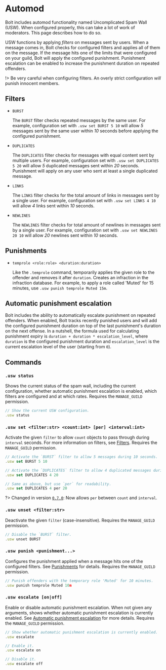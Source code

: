 # Automod
Bolt includes automod functionality named Uncomplicated Spam Wall (USW).
When configured properly, this can take a lot of work of moderators. This page describes how to do so.

USW functions by applying *filters* on messages sent by users.
When a message comes in, Bolt checks for configured filters and applies all of them on the message.
If the message hits one of the limits that were configured on your guild, Bolt will apply the configured punishment.
Punishment escalation can be enabled to increase the punishment duration on repeated offenders.

!> Be very careful when configuring filters.
An overly strict configuration *will* punish innocent members.


## Filters
- `BURST`

  The `BURST` filter checks repeated messages by the same user.
  For example, configuration set with `.usw set BURST 5 10` will allow
  *5* messages sent by the same user within *10* seconds before applying
  the configured punishment.

- `DUPLICATES`

  The `DUPLICATES` filter checks for messages with equal content
  sent by multiple users. For example, configuration set with
  `.usw set DUPLICATES 5 20` will allow *5* duplicated messages sent
  within *20* seconds. Punishment will apply on any user who
  sent at least a single duplicated message.

- `LINKS`

  The `LINKS` filter checks for the total amount of links in messages
  sent by a single user. For example, configuration set with
  `.usw set LINKS 4 10` will allow *4* links sent within *10* seconds.

- `NEWLINES`

  The `NEWLINES` filter checks for total amount of newlines in messages
  sent by a single user. For example, configuration set with
  `.usw set NEWLINES 20 10` will allow *20* newlines sent within *10* seconds.


## Punishments
- `temprole <role:role> <duration:duration>`

  Like the `.temprole` command, temporarily applies the given role to the offender
  and removes it after `duration`. Creates an infraction in the infraction database.
  For example, to apply a role called 'Muted' for 15 minutes, use `.usw punish temprole Muted 15m`.


## Automatic punishment escalation
Bolt includes the ability to automatically escalate punishment on repeated offenders.
When enabled, Bolt tracks recently punished users and will add the configured punishment duration
on top of the last punishment's duration on the next offense. In a nutshell, the formula used
for calculating punishment expiry is `duration + duration * escalation_level`, where `duration`
is the configured punishment duration and `escalation_level` is the current escalation level
of the user (starting from `0`).


## Commands
### `.usw status`
Shows the current status of the spam wall, including the current configuration,
whether automatic punishment escalation is enabled,
which filters are configured and at which rates.
Requires the `MANAGE_GUILD` permission.
```js
// Show the current USW configuration.
.usw status
```


### `.usw set <filter:str> <count:int> [per] <interval:int>`
Activate the given `filter` to allow `count` objects to pass through during `interval` seconds.
For more information on filters, see [Filters](#filters).
Requires the `MANAGE_GUILD` permission.
```js
// Activate the `BURST` filter to allow 5 messages during 10 seconds.
.usw set BURST 5 10

// Activate the `DUPLICATES` filter to allow 4 duplicated messages during 20 seconds.
.usw set DUPLICATES 4 20

// Same as above, but use `per` for readability.
.usw set DUPLICATES 4 per 20
```

?> Changed in version [`0.7.0`](docs/changelog#v070): Now allows `per` between `count` and `interval`.


### `.usw unset <filter:str>`
Deactivate the given `filter` (case-insensitive).
Requires the `MANAGE_GUILD` permission.
```js
// Disable the `BURST` filter.
.usw unset BURST
```


### `.usw punish <punishment...>`
Configures the punishment applied when a message hits one of the configured filters.
See [Punishments](#punishments) for details.
Requires the `MANAGE_GUILD` permission.
```js
// Punish offenders with the temporary role 'Muted' for 10 minutes.
.usw punish temprole Muted 10m
```


### `.usw escalate [on|off]`
Enable or disable automatic punishment escalation.
When not given any arguments, shows whether automatic punishment escalation is currently enabled.
See [Automatic punishment escalation](#automatic-punishment-escalation) for more details.
Requires the `MANAGE_GUILD` permission.
```js
// Show whether automatic punishment escalation is currently enabled.
.usw escalate

// Enable it.
.usw escalate on

// Disable it.
.usw escalate off
```
